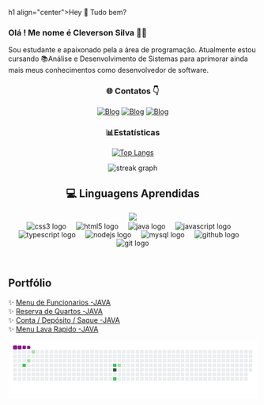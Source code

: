 h1 align="center">Hey 👋 Tudo bem?</h1>

### Olá ! Me nome é Cleverson Silva 👋😊

Sou estudante e apaixonado pela a área de programação. Atualmente estou cursando 📚Análise e Desenvolvimento de Sistemas para aprimorar ainda mais meus conhecimentos como desenvolvedor
de software.

<div align="center">

### 🌐 Contatos 👇



[![Blog](https://img.shields.io/badge/LinkedIn-0077B5?style=for-the-badge&logo=linkedin&logoColor=white)](https://www.linkedin.com/in/cleverson-silva-correia) 
[![Blog](https://img.shields.io/badge/WhatsApp-25D366?style=for-the-badge&logo=whatsapp&logoColor=white)](https://Wa.me/5511941790152) 
[![Blog](  https://img.shields.io/badge/Gmail-D14836?style=for-the-badge&logo=gmail&logoColor=white)](mailto:cleversonn.0703@gmail.com) 
</div>




<div align="center">

### 📊Estatísticas
[![Top Langs](https://github-readme-stats.vercel.app/api/top-langs/?username=cleverson07&layout=donut)](https://github.com/cleverson07/github-readme-stats)

</div>

<div align="center">
  <img src="https://streak-stats.demolab.com?user=cleverson07&locale=en&mode=daily&theme=dark&hide_border=false&border_radius=5&order=3" height="220" alt="streak graph"  />
</div>





<div align="center">

## 💻 Linguagens Aprendidas

<a href=https://www.gifs-animados.net><img src=https://www.gifs-animados.net/desenho/desenho71.gif></a><br>
  <img src="https://cdn.jsdelivr.net/gh/devicons/devicon/icons/css3/css3-original.svg" height="40" alt="css3 logo"  />
  <img width="12" />
  <img src="https://cdn.jsdelivr.net/gh/devicons/devicon/icons/html5/html5-original.svg" height="40" alt="html5 logo"  />
  <img width="12" />
  <img src="https://cdn.jsdelivr.net/gh/devicons/devicon/icons/java/java-original.svg" height="40" alt="java logo"  />
  <img width="12" />
  <img src="https://cdn.jsdelivr.net/gh/devicons/devicon/icons/javascript/javascript-original.svg" height="40" alt="javascript logo"  />
  <img width="12" />
  <img src="https://cdn.jsdelivr.net/gh/devicons/devicon/icons/typescript/typescript-original.svg" height="40" alt="typescript logo"  />
  <img width="12" />
  <img src="https://cdn.jsdelivr.net/gh/devicons/devicon/icons/nodejs/nodejs-original.svg" height="40" alt="nodejs logo"  />
  <img width="12" />
  <img src="https://cdn.jsdelivr.net/gh/devicons/devicon/icons/mysql/mysql-original.svg" height="40" alt="mysql logo"  />
  <img width="12" />
  <img src="https://cdn.jsdelivr.net/gh/devicons/devicon/icons/github/github-original.svg" height="40" alt="github logo"  />
  <img width="12" />
  <img src="https://cdn.jsdelivr.net/gh/devicons/devicon/icons/git/git-original.svg" height="40" alt="git logo"  />
</div>
 <br>
 
<h2 align="left">Portfólio</h2>

✨ [Menu de Funcionarios -JAVA](https://github.com/cleverson07/Menu-de-funcionarios)<br>
✨ [Reserva de Quartos -JAVA](https://github.com/cleverson07/Reserva-de-quartos)<br>
✨ [Conta / Depósito / Saque -JAVA](https://github.com/cleverson07/Conta-dep-sito-saque)<br>
✨ [Menu Lava Rapido -JAVA](https://github.com/cleverson07/CadastroLavaRapido)<br>


![snake gif](https://github.com/cleverson07/cleverson07/blob/output/github-contribution-grid-snake.gif)
